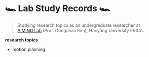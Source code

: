 # 🏎️ Lab Study Records 🏎️

> Studying research topics as an undergraduate researcher at  
> [AiMIND Lab](https://sites.google.com/view/aimind-hyu) (Prof. Dongchan Kim), Hanyang University ERICA.

**research topics**
- motion planning
